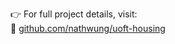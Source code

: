 👉 For full project details, visit:  
🔗 [github.com/nathwung/uoft-housing](https://github.com/nathwung/uoft-housing)
